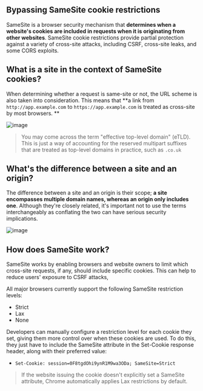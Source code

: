 ## Bypassing SameSite cookie restrictions

SameSite is a browser security mechanism that **determines when a website's cookies are included in requests when it is originating from other websites**. SameSite cookie restrictions provide partial protection against a variety of cross-site attacks, including CSRF, cross-site leaks, and some CORS exploits. 

## What is a site in the context of SameSite cookies?

When determining whether a request is same-site or not, the URL scheme is also taken into consideration. This means that **a link from `http://app.example.com` to `https://app.example.com` is treated as cross-site by most browsers. **

![image](https://github.com/sh3bu/Portswigger_labs/assets/67383098/1b23abe2-68da-49c3-a5dd-737eca7432a9)

> You may come across the term "effective top-level domain" (eTLD). This is just a way of accounting for the reserved multipart suffixes that are treated as top-level domains in practice, such as
> `.co.uk`

## What's the difference between a site and an origin?

The difference between a site and an origin is their scope; **a site encompasses multiple domain names, whereas an origin only includes one**. Although they're closely related, it's important not to use the terms interchangeably as conflating the two can have serious security implications. 

![image](https://github.com/sh3bu/Portswigger_labs/assets/67383098/12cd5d7f-0c1a-4f02-a91b-bf6109940cbf)

## How does SameSite work? 

SameSite works by enabling browsers and website owners to limit which cross-site requests, if any, should include specific cookies. This can help to reduce users' exposure to CSRF attacks,

 All major browsers currently support the following SameSite restriction levels:

- Strict
-  Lax
-  None

 Developers can manually configure a restriction level for each cookie they set, giving them more control over when these cookies are used. To do this, they just have to include the SameSite attribute in the Set-Cookie response header, along with their preferred value:
 
- `Set-Cookie: session=0F8tgdOhi9ynR1M9wa3ODa; SameSite=Strict`

> If the website issuing the cookie doesn't explicitly set a SameSite attribute, Chrome automatically applies Lax restrictions by default.
